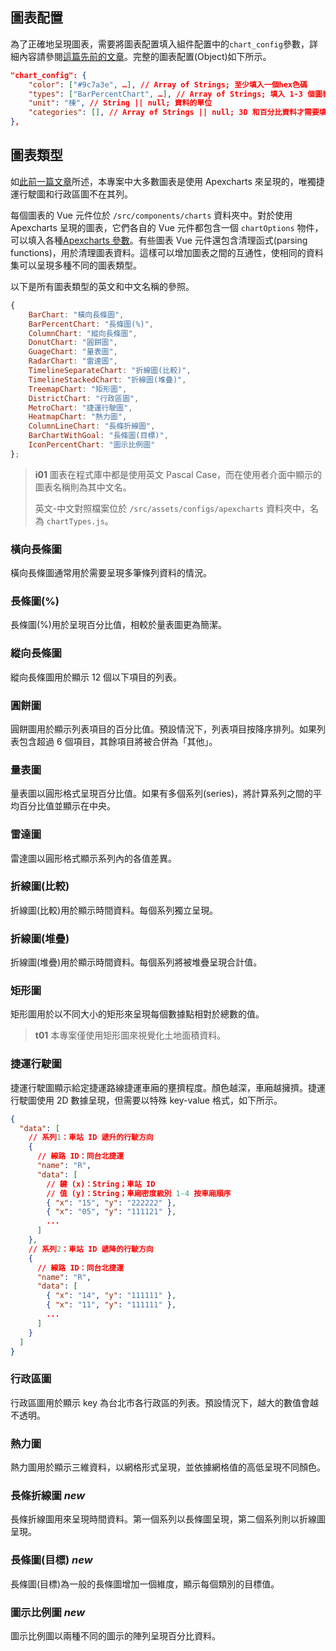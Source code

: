 ## 圖表配置

為了正確地呈現圖表，需要將圖表配置填入組件配置中的`chart_config`參數，詳細內容請參閱[這篇先前的文章](/front-end/introduction-to-components#component-configuration)。完整的圖表配置(Object)如下所示。

```json
"chart_config": {
    "color": ["#9c7a3e", …], // Array of Strings; 至少填入一個hex色碼
    "types": ["BarPercentChart", …], // Array of Strings; 填入 1-3 個圖表名稱（英文名）
    "unit": "棟", // String || null; 資料的單位
    "categories": [], // Array of Strings || null; 3D 和百分比資料才需要填寫
},
```

## 圖表類型

如[此前一篇文章](/front-end/prerequisites#apexcharts)所述，本專案中大多數圖表是使用 Apexcharts 來呈現的，唯獨捷運行駛圖和行政區圖不在其列。

每個圖表的 Vue 元件位於 `/src/components/charts` 資料夾中。對於使用 Apexcharts 呈現的圖表，它們各自的 Vue 元件都包含一個 `chartOptions` 物件，可以填入各種[Apexcharts 參數](https://apexcharts.com/docs/options/annotations/)。有些圖表 Vue 元件還包含清理函式(parsing functions)，用於清理圖表資料。這樣可以增加圖表之間的互通性，使相同的資料集可以呈現多種不同的圖表類型。

以下是所有圖表類型的英文和中文名稱的參照。

```js
{
    BarChart: "橫向長條圖",
    BarPercentChart: "長條圖(%)",
    ColumnChart: "縱向長條圖",
    DonutChart: "圓餅圖",
    GuageChart: "量表圖",
    RadarChart: "雷達圖",
    TimelineSeparateChart: "折線圖(比較)",
    TimelineStackedChart: "折線圖(堆疊)",
    TreemapChart: "矩形圖",
    DistrictChart: "行政區圖",
    MetroChart: "捷運行駛圖",
	HeatmapChart: "熱力圖",
	ColumnLineChart: "長條折線圖",
	BarChartWithGoal: "長條圖(目標)",
	IconPercentChart: "圖示比例圖"
};
```

> **i01**
> 圖表在程式庫中都是使用英文 Pascal Case，而在使用者介面中顯示的圖表名稱則為其中文名。
>
> 英文-中文對照檔案位於 `/src/assets/configs/apexcharts` 資料夾中，名為 `chartTypes.js`。

### 橫向長條圖

橫向長條圖通常用於需要呈現多筆條列資料的情況。

### 長條圖(%)

長條圖(%)用於呈現百分比值，相較於量表圖更為簡潔。

### 縱向長條圖

縱向長條圖用於顯示 12 個以下項目的列表。

### 圓餅圖

圓餅圖用於顯示列表項目的百分比值。預設情況下，列表項目按降序排列。如果列表包含超過 6 個項目，其餘項目將被合併為「其他」。

### 量表圖

量表圖以圓形格式呈現百分比值。如果有多個系列(series)，將計算系列之間的平均百分比值並顯示在中央。

### 雷達圖

雷達圖以圓形格式顯示系列內的各值差異。

### 折線圖(比較)

折線圖(比較)用於顯示時間資料。每個系列獨立呈現。

### 折線圖(堆疊)

折線圖(堆疊)用於顯示時間資料。每個系列將被堆疊呈現合計值。

### 矩形圖

矩形圖用於以不同大小的矩形來呈現每個數據點相對於總數的值。

> **t01**
> 本專案僅使用矩形圖來視覺化土地面積資料。

### 捷運行駛圖

捷運行駛圖顯示給定捷運路線捷運車廂的壅擠程度。顏色越深，車廂越擁擠。捷運行駛圖使用 2D 數據呈現，但需要以特殊 key-value 格式，如下所示。

```json
{
  "data": [
    // 系列1：車站 ID 遞升的行駛方向
    {
      // 線路 ID：同台北捷運
      "name": "R",
      "data": [
        // 鍵 (x)：String；車站 ID
        // 值 (y)：String；車廂密度級別 1-4 按車廂順序
        { "x": "15", "y": "222222" },
        { "x": "05", "y": "111121" },
        ...
      ]
    },
    // 系列2：車站 ID 遞降的行駛方向
    {
      // 線路 ID：同台北捷運
      "name": "R",
      "data": [
        { "x": "14", "y": "111111" },
        { "x": "11", "y": "111111" },
        ...
      ]
    }
  ]
}
```

### 行政區圖

行政區圖用於顯示 key 為台北市各行政區的列表。預設情況下，越大的數值會越不透明。

### 熱力圖

熱力圖用於顯示三維資料，以網格形式呈現，並依據網格值的高低呈現不同顏色。

### 長條折線圖 **_new_**

長條折線圖用來呈現時間資料。第一個系列以長條圖呈現，第二個系列則以折線圖呈現。

### 長條圖(目標) **_new_**

長條圖(目標)為一般的長條圖增加一個維度，顯示每個類別的目標值。

### 圖示比例圖 **_new_**

圖示比例圖以兩種不同的圖示的陣列呈現百分比資料。
